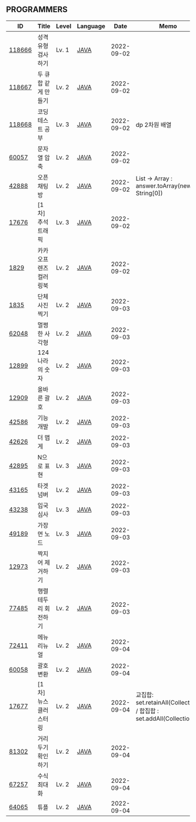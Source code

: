 <body>
 <div id="programmers">
  <h2>PROGRAMMERS</h2>
  <table>
   <thead>
    <tr>
     <th>ID</th>
     <th>Title</th>
     <th>Level</th>
     <th>Language</th>
     <th>Date</th>
     <th>Memo</th>
    </tr>
   </thead>
   <tbody>
    <tr>
     <td id="id"><a href="https://school.programmers.co.kr/learn/courses/30/lessons/118666">118666</a></td>
     <td id="title">성격 유형 검사하기</td>
     <td id="level">Lv. 1</td>
     <td id="lang"><a href="src/main/java/problem/programmers/P_118666.java">JAVA</a></td>
     <td id="date" value="2022-09-02T09:34:45.707408">2022-09-02</td>
     <td id="memo"></td>
    </tr>
    <tr>
     <td id="id"><a href="https://school.programmers.co.kr/learn/courses/30/lessons/118667">118667</a></td>
     <td id="title">두 큐 합 같게 만들기</td>
     <td id="level">Lv. 2</td>
     <td id="lang"><a href="src/main/java/problem/programmers/P_118667.java">JAVA</a></td>
     <td id="date" value="2022-09-02T10:29:30.104947">2022-09-02</td>
     <td id="memo"></td>
    </tr>
    <tr>
     <td id="id"><a href="https://school.programmers.co.kr/learn/courses/30/lessons/118668">118668</a></td>
     <td id="title">코딩 테스트 공부</td>
     <td id="level">Lv. 3</td>
     <td id="lang"><a href="src/main/java/problem/programmers/P_118668.java">JAVA</a></td>
     <td id="date" value="2022-09-02T11:21:55.279793">2022-09-02</td>
     <td id="memo">dp 2차원 배열</td>
    </tr>
    <tr>
     <td id="id"><a href="https://school.programmers.co.kr/learn/courses/30/lessons/60057">60057</a></td>
     <td id="title">문자열 압축</td>
     <td id="level">Lv. 2</td>
     <td id="lang"><a href="src/main/java/problem/programmers/P_60057.java">JAVA</a></td>
     <td id="date" value="2022-09-02T15:32:59.235161">2022-09-02</td>
     <td id="memo"></td>
    </tr>
    <tr>
     <td id="id"><a href="https://school.programmers.co.kr/learn/courses/30/lessons/42888">42888</a></td>
     <td id="title">오픈채팅방</td>
     <td id="level">Lv. 2</td>
     <td id="lang"><a href="src/main/java/problem/programmers/P_42888.java">JAVA</a></td>
     <td id="date" value="2022-09-02T15:50:08.237117">2022-09-02</td>
     <td id="memo">List -&gt; Array : answer.toArray(new String[0])</td>
    </tr>
    <tr>
     <td id="id"><a href="https://school.programmers.co.kr/learn/courses/30/lessons/17676">17676</a></td>
     <td id="title">[1차] 추석 트래픽</td>
     <td id="level">Lv. 3</td>
     <td id="lang"><a href="src/main/java/problem/programmers/P_17676.java">JAVA</a></td>
     <td id="date" value="2022-09-02T16:33:13.931085">2022-09-02</td>
     <td id="memo"></td>
    </tr>
    <tr>
     <td id="id"><a href="https://school.programmers.co.kr/learn/courses/30/lessons/1829">1829</a></td>
     <td id="title">카카오프렌즈 컬러링북</td>
     <td id="level">Lv. 2</td>
     <td id="lang"><a href="src/main/java/problem/programmers/P_1829.java">JAVA</a></td>
     <td id="date" value="2022-09-02T17:20:39.824584">2022-09-02</td>
     <td id="memo"></td>
    </tr>
    <tr>
     <td id="id"><a href="https://school.programmers.co.kr/learn/courses/30/lessons/1835">1835</a></td>
     <td id="title">단체사진 찍기</td>
     <td id="level">Lv. 2</td>
     <td id="lang"><a href="src/main/java/problem/programmers/P_1835.java">JAVA</a></td>
     <td id="date" value="2022-09-03T15:28:05.826357">2022-09-03</td>
     <td id="memo"></td>
    </tr>
    <tr>
     <td id="id"><a href="https://school.programmers.co.kr/learn/courses/30/lessons/62048">62048</a></td>
     <td id="title">멀쩡한 사각형</td>
     <td id="level">Lv. 2</td>
     <td id="lang"><a href="src/main/java/problem/programmers/P_62048.java">JAVA</a></td>
     <td id="date" value="2022-09-03T15:47:52.736047">2022-09-03</td>
     <td id="memo"></td>
    </tr>
    <tr>
     <td id="id"><a href="https://school.programmers.co.kr/learn/courses/30/lessons/12899">12899</a></td>
     <td id="title">124 나라의 숫자</td>
     <td id="level">Lv. 2</td>
     <td id="lang"><a href="src/main/java/problem/programmers/P_12899.java">JAVA</a></td>
     <td id="date" value="2022-09-03T16:48:28.816587">2022-09-03</td>
     <td id="memo"></td>
    </tr>
    <tr>
     <td id="id"><a href="https://school.programmers.co.kr/learn/courses/30/lessons/12909">12909</a></td>
     <td id="title">올바른 괄호</td>
     <td id="level">Lv. 2</td>
     <td id="lang"><a href="src/main/java/problem/programmers/P_12909.java">JAVA</a></td>
     <td id="date" value="2022-09-03T16:56:44.983560">2022-09-03</td>
     <td id="memo"></td>
    </tr>
    <tr>
     <td id="id"><a href="https://school.programmers.co.kr/learn/courses/30/lessons/42586">42586</a></td>
     <td id="title">기능개발</td>
     <td id="level">Lv. 2</td>
     <td id="lang"><a href="src/main/java/problem/programmers/P_42586.java">JAVA</a></td>
     <td id="date" value="2022-09-03T17:12:13.598269">2022-09-03</td>
     <td id="memo"></td>
    </tr>
    <tr>
     <td id="id"><a href="https://school.programmers.co.kr/learn/courses/30/lessons/42626">42626</a></td>
     <td id="title">더 맵게</td>
     <td id="level">Lv. 2</td>
     <td id="lang"><a href="src/main/java/problem/programmers/P_42626.java">JAVA</a></td>
     <td id="date" value="2022-09-03T17:22:39.918538">2022-09-03</td>
     <td id="memo"></td>
    </tr>
    <tr>
     <td id="id"><a href="https://school.programmers.co.kr/learn/courses/30/lessons/42895">42895</a></td>
     <td id="title">N으로 표현</td>
     <td id="level">Lv. 3</td>
     <td id="lang"><a href="src/main/java/problem/programmers/P_42895.java">JAVA</a></td>
     <td id="date" value="2022-09-03T17:54:30.471600">2022-09-03</td>
     <td id="memo"></td>
    </tr>
    <tr>
     <td id="id"><a href="https://school.programmers.co.kr/learn/courses/30/lessons/43165">43165</a></td>
     <td id="title">타겟 넘버</td>
     <td id="level">Lv. 2</td>
     <td id="lang"><a href="src/main/java/problem/programmers/P_43165.java">JAVA</a></td>
     <td id="date" value="2022-09-03T18:03:52.294629">2022-09-03</td>
     <td id="memo"></td>
    </tr>
    <tr>
     <td id="id"><a href="https://school.programmers.co.kr/learn/courses/30/lessons/43238">43238</a></td>
     <td id="title">입국심사</td>
     <td id="level">Lv. 3</td>
     <td id="lang"><a href="src/main/java/problem/programmers/P_43238.java">JAVA</a></td>
     <td id="date" value="2022-09-03T19:10:41.177398">2022-09-03</td>
     <td id="memo"></td>
    </tr>
    <tr>
     <td id="id"><a href="https://school.programmers.co.kr/learn/courses/30/lessons/49189">49189</a></td>
     <td id="title">가장 먼 노드</td>
     <td id="level">Lv. 3</td>
     <td id="lang"><a href="src/main/java/problem/programmers/P_49189.java">JAVA</a></td>
     <td id="date" value="2022-09-03T19:30:00.485384">2022-09-03</td>
     <td id="memo"></td>
    </tr>
    <tr>
     <td id="id"><a href="https://school.programmers.co.kr/learn/courses/30/lessons/12973">12973</a></td>
     <td id="title">짝지어 제거하기</td>
     <td id="level">Lv. 2</td>
     <td id="lang"><a href="src/main/java/problem/programmers/P_12973.java">JAVA</a></td>
     <td id="date" value="2022-09-03T20:07:23.398286">2022-09-03</td>
     <td id="memo"></td>
    </tr>
    <tr>
     <td id="id"><a href="https://school.programmers.co.kr/learn/courses/30/lessons/77485">77485</a></td>
     <td id="title">행렬 테두리 회전하기</td>
     <td id="level">Lv. 2</td>
     <td id="lang"><a href="src/main/java/problem/programmers/P_77485.java">JAVA</a></td>
     <td id="date" value="2022-09-03T20:46:46.132367">2022-09-03</td>
     <td id="memo"></td>
    </tr>
    <tr>
     <td id="id"><a href="https://school.programmers.co.kr/learn/courses/30/lessons/72411">72411</a></td>
     <td id="title">메뉴 리뉴얼</td>
     <td id="level">Lv. 2</td>
     <td id="lang"><a href="src/main/java/problem/programmers/P_72411.java">JAVA</a></td>
     <td id="date" value="2022-09-04T00:32:54.698069">2022-09-04</td>
     <td id="memo"></td>
    </tr>
    <tr>
     <td id="id"><a href="https://school.programmers.co.kr/learn/courses/30/lessons/60058">60058</a></td>
     <td id="title">괄호 변환</td>
     <td id="level">Lv. 2</td>
     <td id="lang"><a href="src/main/java/problem/programmers/P_60058.java">JAVA</a></td>
     <td id="date" value="2022-09-04T01:26:49.586633">2022-09-04</td>
     <td id="memo"></td>
    </tr>
    <tr>
     <td id="id"><a href="https://school.programmers.co.kr/learn/courses/30/lessons/17677">17677</a></td>
     <td id="title">[1차] 뉴스 클러스터링</td>
     <td id="level">Lv. 2</td>
     <td id="lang"><a href="src/main/java/problem/programmers/P_17677.java">JAVA</a></td>
     <td id="date" value="2022-09-04T14:00:31.666603">2022-09-04</td>
     <td id="memo">교집합: set.retainAll(Collection) / 합집합 : set.addAll(Collection)</td>
    </tr>
    <tr>
     <td id="id"><a href="https://school.programmers.co.kr/learn/courses/30/lessons/81302">81302</a></td>
     <td id="title">거리두기 확인하기</td>
     <td id="level">Lv. 2</td>
     <td id="lang"><a href="src/main/java/problem/programmers/P_81302.java">JAVA</a></td>
     <td id="date" value="2022-09-04T14:35:10.578994">2022-09-04</td>
     <td id="memo"></td>
    </tr>
    <tr>
     <td id="id"><a href="https://school.programmers.co.kr/learn/courses/30/lessons/67257">67257</a></td>
     <td id="title">수식 최대화</td>
     <td id="level">Lv. 2</td>
     <td id="lang"><a href="src/main/java/problem/programmers/P_67257.java">JAVA</a></td>
     <td id="date" value="2022-09-04T15:06:14.007010">2022-09-04</td>
     <td id="memo"></td>
    </tr>
    <tr>
     <td id="id"><a href="https://school.programmers.co.kr/learn/courses/30/lessons/64065">64065</a></td>
     <td id="title">튜플</td>
     <td id="level">Lv. 2</td>
     <td id="lang"><a href="src/main/java/problem/programmers/P_64065.java">JAVA</a></td>
     <td id="date" value="2022-09-04T15:35:38.636747">2022-09-04</td>
     <td id="memo"></td>
    </tr>
   </tbody>
  </table>
 </div>
</body>